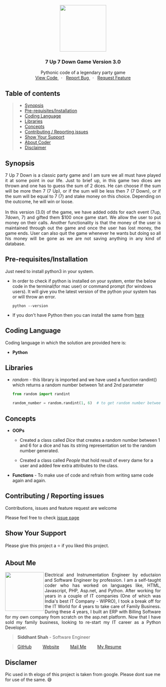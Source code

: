 <p align="center">
    <img src="https://user-images.githubusercontent.com/59141234/71907324-cbf3e880-3191-11ea-98b4-8201e1596b51.png" height="150px" />
</p>
<h3 align="center">7 Up 7 Down Game Version 3.0</h3>
<p align="center">
    Pythonic code of a legendary party game 
    <br />
    <a href="https://github.com/siddhantshah1986/Python-Projects/blob/master/Game%20-%207up%207down/7up-7down%20Version%203.0/7up_7Down.py">
        View Code
    </a>
    &nbsp;&nbsp;·&nbsp;&nbsp;
    <a href="https://github.com/siddhantshah1986/Python-Projects/issues">
        Report Bug
    </a>
    &nbsp;&nbsp;·&nbsp;&nbsp;
    <a href="https://github.com/siddhantshah1986/Python-Projects/issues">
        Request Feature
    </a>
</p>

<!-- Table of Content -->
## Table of contents

> * [Synopsis](#synopsis)
> * [Pre-requisites/Installation](#Pre-requisites/Installation)
> * [Coding Language](#Coding-Language)
> * [Libraries](#Libraries)
> * [Concepts](#Concepts)
> * [Contributing / Reporting issues](#contributing--reporting-issues) 
> * [Show Your Support](#Show-Your-Support)
> * [About Coder](#about-me)
> * [Disclaimer](#Disclaimer)


## Synopsis
<p align="justify">
    7 Up 7 Down is a classic party game and I am sure we all must have played it at some point in our life. Just to brief up, in this game two dices are thrown and one has to guess the sum of 2  dices. He can choose if the sum will be more then 7 (7 Up), or if the sum will be less then 7 (7 Down), or if the sum will be equal to 7 (7) and stake money on this choice. Depending on the outcome, he will win or loose. 
    <br /><br />
    In this version (3.0) of the game, we have added odds for each event (7up, 7down, 7) and gifted them $100 once game start. We allow the user to put money on their calls. Another functionality is that the money of the user is maintained through out the game and once the user has lost money, the game ends. User can also quit the game whenever he wants but doing so all his money will be gone as we are not saving anything in any kind of database.
</p>

<!-- Pre-requisites and installation required before working on this project -->
## Pre-requisites/Installation
Just need to install python3 in your system.

- In order to check if python is installed on your system, enter the below code in the terminal(for mac user) or command prompt (for windows users). It will give you the latest version of the python your system has or will throw an error.

    `python --version`

- If you don't have Python then you can install the same from [here](https://www.python.org/downloads/)

<!-- Coding Language used in this project -->
## Coding Language
Coding language in which the solution are provided here is:
- **Python**

<!-- Libraries I have used in this project -->
## Libraries
- *random* - this library is imported and we have used a function randint() which returns a random number between 1st and 2nd parameter

    ```python
    from random import randint

    random_number = random.randint(1, 6)  # to get random number between 1 and 6
    ```

<!-- Concept that will be tested in this project -->
## Concepts
- **OOPs**
  - Created a class called *Dice* that creates a random number between 1 and 6 for a dice and has its string representation set to the random number generated. 

  - Created a class called *People* that hold result of every dame for a user and added few extra attributes to the class.

- **Functions** - To make use of code and refrain from writing same code again and again.

<!-- Asking for Contributions and Issues -->
## Contributing / Reporting issues

Contributions, issues and feature request are welcome

Please feel free to check [issue page](https://github.com/siddhantshah1986/Python-Basics/issues)

<!-- Asking for Supports -->
## Show Your Support

Please give this project a :star: if you liked this project.

<!-- Displaying message about me -->
## About Me

<img align="left" src="https://user-images.githubusercontent.com/59141234/71932585-18f1b200-31c6-11ea-9e2a-50bce063de57.png" width="125px">

<p align="justify">
    Electrical and Instrumentation Engineer by eductaion and Software Engineer by profession. I am a self-taught coder who has worked on languages like, HTML, Javascript, PHP, Asp.net, and Python. After working for years in a couple of IT companies (One of which was India's best IT Company - WIPRO), I took a break off for the IT World for 4 years to take care of Family Business. During these 4 years, I built an ERP with Billing Software for my own company from scratch on the asp.net platform. Now that I have sold my family business, looking to re-start my IT career as a Python Developer.
</p>

> **Siddhant Shah** - Software Engineer

>[GitHub](https://gist.github.com/siddhantshah1986 "Siddhant Git Hub")
&emsp;&emsp;
[Website](https://gist.github.com/siddhantshah1986 "Siddhant Website")
&emsp;&emsp;
[Mail Me](mailto:siddhant.shah.1986@gmail.com "siddhant.shah.1986@gmail.com")
&emsp;&emsp;
[My Resume](mailto:siddhant.shah.1986@gmail.com "siddhant.shah.1986@gmail.com")


## Disclamer
Pic used in th elogo of this project is taken from google. Please dont sue me for use of the same. :sweat_smile:
